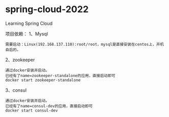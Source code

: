 # spring-cloud-2022
Learning Spring Cloud 

项目依赖：
1、Mysql

```shell
需要启动：Linux(192.168.137.110):root/root，mysql是直接安装在centos上，开机自启的。
```



2、zookeeper

```shell
通过docker安装并启动。
已经有了name=zookeeper-standalone的应用，直接启动即可
docker start zookeeper-standalone
```



3、consul

```shell
通过docker安装并启动。
已经有了name=consul-dev的应用，直接启动即可
docker start consul-dev
```

